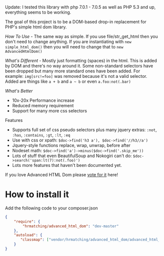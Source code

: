 Update: I tested this library with php 7.0.1 - 7.0.5 as well as PHP 5.3 and up, everything seems to be working.

The goal of this project is to be a DOM-based drop-in replacement for PHP's simple html dom library.

*How To Use* - The same way as simple. If you use file/str_get_html then you don't need to change anything. If you are instantiating with `new simple_html_dom()` then you will need to change that to `new AdvancedHtmlDom()`

*What's Different* - Mostly just formatting (spaces) in the html. This is added by DOM and there's no way around it. Some non-standard selectors have been dropped but many more standard ones have been added. For example: `img[src!=foo]` was removed because it's not a valid selector. Added are things like `a + b` and `a ~ b` or even `a.foo:not(.bar)`

*What's Better*
- 10x-20x Performance increase
- Reduced memory requirement
- Support for many more css selectors

Features
* Supports full set of css pseudo selectors plus many jquery extras: `:not`, `:has`, `:contains`, `:gt`, `:lt`, `:eq`
* Use with css or xpath: `$doc->find('h3 a'), $doc->find('//h3//a')`
* Jquery-style functions replace, wrap, unwrap, before after
* Nodeset math: `$doc->find('a')->minus($doc->find('.skip_me'))`
* Lots of stuff that even BeautifulSoup and Nokogiri can't do: `$doc->search('span:lt(7):not(.foo)')`
* Lots more features that haven't been documented yet.

If you love Advanced HTML Dom please [vote for it](http://stackoverflow.com/questions/3577641/how-do-you-parse-and-process-html-xml-in-php#27539256) here!

# How to install it

Add the following code to your composer.json
```json
{
    "require": {
        "hrmatching/advanced_html_dom": "dev-master"
    },
    "autoload": {
       "classmap": ["vendor/hrmatching/advanced_html_dom/advanced_html_dom.php"]
    }
}
```